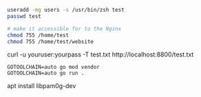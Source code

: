 

```bash
useradd -mg users -s /usr/bin/zsh test
passwd test

# make it accessible for to the Nginx
chmod 755 /home/test
chmod 755 /home/test/website
```

curl -u youruser:yourpass -T test.txt http://localhost:8800/test.txt


```
GOTOOLCHAIN=auto go mod vendor
GOTOOLCHAIN=auto go run .
```


apt install libpam0g-dev
